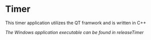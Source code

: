 # Timer

This timer application utilizes the QT framwork and is written in C++

*The Windows application executable can be found in releaseTimer*
